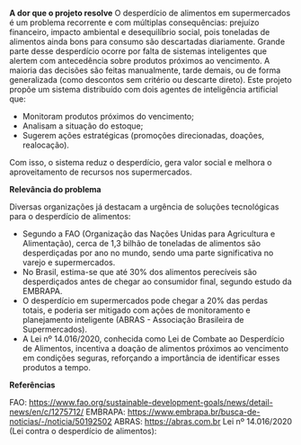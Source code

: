 **A dor que o projeto resolve**
O desperdício de alimentos em supermercados é um problema recorrente e com múltiplas consequências: prejuízo financeiro, impacto ambiental e desequilíbrio social, pois toneladas de alimentos ainda bons para consumo são descartadas diariamente.
Grande parte desse desperdício ocorre por falta de sistemas inteligentes que alertem com antecedência sobre produtos próximos ao vencimento. A maioria das decisões são feitas manualmente, tarde demais, ou de forma generalizada (como descontos sem critério ou descarte direto).
Este projeto propõe um sistema distribuído com dois agentes de inteligência artificial que:

- Monitoram produtos próximos do vencimento;
- Analisam a situação do estoque;
- Sugerem ações estratégicas (promoções direcionadas, doações, realocação).

Com isso, o sistema reduz o desperdício, gera valor social e melhora o aproveitamento de recursos nos supermercados.

**Relevância do problema**

Diversas organizações já destacam a urgência de soluções tecnológicas para o desperdício de alimentos:

- Segundo a FAO (Organização das Nações Unidas para Agricultura e Alimentação), cerca de 1,3 bilhão de toneladas de alimentos são desperdiçadas por ano no mundo, sendo uma parte significativa no varejo e supermercados.
- No Brasil, estima-se que até 30% dos alimentos perecíveis são desperdiçados antes de chegar ao consumidor final, segundo estudo da EMBRAPA.
- O desperdício em supermercados pode chegar a 20% das perdas totais, e poderia ser mitigado com ações de monitoramento e planejamento inteligente (ABRAS - Associação Brasileira de Supermercados).
- A Lei nº 14.016/2020, conhecida como Lei de Combate ao Desperdício de Alimentos, incentiva a doação de alimentos próximos ao vencimento em condições seguras, reforçando a importância de identificar esses produtos a tempo.

**Referências**

FAO: https://www.fao.org/sustainable-development-goals/news/detail-news/en/c/1275712/
EMBRAPA: https://www.embrapa.br/busca-de-noticias/-/noticia/50192502
ABRAS: https://abras.com.br
Lei nº 14.016/2020 (Lei contra o desperdício de alimentos): 
